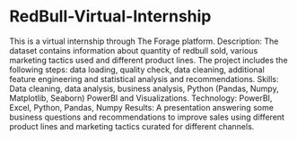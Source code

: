 # RedBull-Virtual-Internship
This is a virtual internship through The Forage platform.
Description: The dataset contains information about quantity of redbull sold, various marketing tactics used and different product lines. The project includes the following steps: data loading, quality check, data cleaning, additional feature engineering and statistical analysis and recommendations. 
Skills: Data cleaning, data analysis, business analysis, Python (Pandas, Numpy, Matplotlib, Seaborn) PowerBI and Visualizations.
Technology: PowerBI, Excel, Python, Pandas, Numpy
Results: A presentation answering some business questions and recommendations to improve sales using different product lines and marketing tactics curated for different channels.
